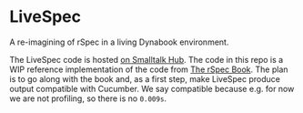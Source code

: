 # LiveSpec
A re-imagining of rSpec in a living Dynabook environment.

The LiveSpec code is hosted [on Smalltalk Hub](http://smalltalkhub.com/#!/~SeanDeNigris/LiveSpec/). The code in this repo is a WIP reference implementation of the code from [The rSpec Book](https://pragprog.com/book/achbd/the-rspec-book). The plan is to go along with the book and, as a first step, make LiveSpec produce output compatible with Cucumber. We say compatible because e.g. for now we are not profiling, so there is no `0.009s`.
